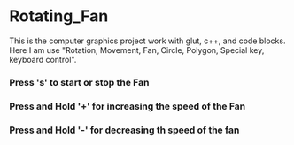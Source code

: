 # Rotating_Fan
This is the computer graphics project work with glut, c++, and code blocks. Here I am use "Rotation, Movement, Fan, Circle, Polygon,  Special key, keyboard control".
<h3>Press 's' to start or stop the Fan</n>
<h3>Press and Hold '+' for increasing the speed of the Fan
<h3>Press and Hold '-' for decreasing th speed of the fan
